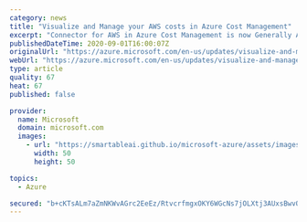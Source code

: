 ```yaml
---
category: news
title: "Visualize and Manage your AWS costs in Azure Cost Management"
excerpt: "Connector for AWS in Azure Cost Management is now Generally Available."
publishedDateTime: 2020-09-01T16:00:07Z
originalUrl: "https://azure.microsoft.com/en-us/updates/visualize-and-manage-your-aws-costs-in-azure-cost-management/"
webUrl: "https://azure.microsoft.com/en-us/updates/visualize-and-manage-your-aws-costs-in-azure-cost-management/"
type: article
quality: 67
heat: 67
published: false

provider:
  name: Microsoft
  domain: microsoft.com
  images:
    - url: "https://smartableai.github.io/microsoft-azure/assets/images/organizations/microsoft.com-50x50.jpg"
      width: 50
      height: 50

topics:
  - Azure

secured: "b+cKTsALm7aZmNKWvAGrc2EeEz/RtvcrfmgxOKY6WGcNs7jOLXtj3AUxsBwvO+uA7RMOPyJ7i0JDG7h5a66kEgaKjsx2pD22Di9pfwmYFEpRByJRkLDb4uTCrBp4DUXquqYb2NWssiFiZsBUNZ7HluxejyLBMPeDQi304yBm0df7pXcJqXsOSK3XX4qCO5zCN1bXu/ef+U7JfrL3h7eBIYVSt2JZwFwRF8Q4A+ooM5wcySfzlAVp2dHxlKSULokbuHqB3J46fndoZnN2pkueAz3m5f4vTMtAmvMFGqHo0rziZCvKooYm8THgmcqI6NZQVd3sEkIctiSyf1APzMD4ZuBFTjVLd/1erSgA4j636xc=;HrmVlhiHPtRtx82ItQ6gww=="
---
```


